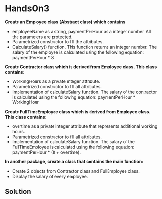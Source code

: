# HandsOn3
**Create an Employee class (Abstract class) which contains:**
- employeeName as a string, paymentPerHour as a integer number. All the parameters are protected.
- Parametrized constructor to fill the attributes.
- CalculateSalary() function. This function returns an integer number. The salary of the employee is calculated using the following equation: paymentPerHour * 8.

**Create Contractor class which is derived from Employee class. This class contains:**
- WorkingHours as a private integer attribute.
- Parametrized constructor to fill all attributes.
- Implementation of calculateSalary function. The salary of the contractor is calculated using the following equation: paymentPerHour * WorkingHour

**Create FullTimeEmployee class which is derived from Employee class. This class contains:**
- overtime as a private integer attribute that represents additional working hours.
- Parametrized constructor to fill all attributes.
- Implementation of calculateSalary function. The salary of the FullTimeEmployee is calculated using the following equation: paymentPerHour * (8 + overtime).

**In another package, create a class that contains the main function:**
- Create 2 objects from Contractor class and FullEmployee class.
- Display the salary of every employee.

## Solution
```java

```
